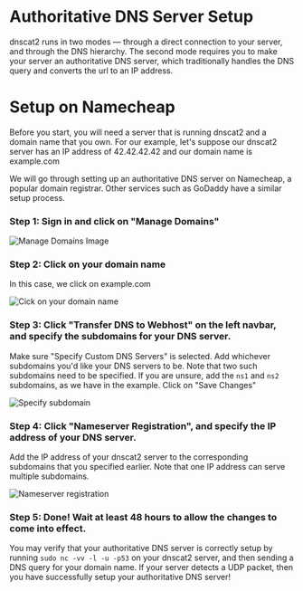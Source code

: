 # Authoritative DNS Server Setup

dnscat2 runs in two modes — through a direct connection to your server, and through the DNS hierarchy.  The second mode requires you to make your server an authoritative DNS server, which traditionally handles the DNS query and converts the url to an IP address.

# Setup on Namecheap

Before you start, you will need a server that is running dnscat2 and a domain name that you own.  For our example, let's suppose our dnscat2 server has an IP address of 42.42.42.42 and our domain name is example.com

We will go through setting up an authoritative DNS server on Namecheap, a popular domain registrar.  Other services such as GoDaddy have a similar setup process.

### Step 1: Sign in and click on "Manage Domains"

![Manage Domains Image](http://i.imgur.com/FVhxTX3l.png)

### Step 2: Click on your domain name

In this case, we click on example.com

![Cick on your domain name](http://i.imgur.com/m5lmfnIh.png)

### Step 3: Click "Transfer DNS to Webhost" on the left navbar, and specify the subdomains for your DNS server.

Make sure "Specify Custom DNS Servers" is selected.  Add whichever subdomains you'd like your DNS servers to be.  Note that two such subdomains need to be specified.  If you are unsure, add the `ns1` and `ns2` subdomains, as we have in the example.  Click on "Save Changes"

![Specify subdomain](http://i.imgur.com/M6RSIG9h.png)

### Step 4: Click "Nameserver Registration", and specify the IP address of your DNS server.

Add the IP address of your dnscat2 server to the corresponding subdomains that you specified earlier.  Note that one IP address can serve multiple subdomains.

![Nameserver registration](http://i.imgur.com/iyXFKNuh.png)

### Step 5: Done!  Wait at least 48 hours to allow the changes to come into effect.

You may verify that your authoritative DNS server is correctly setup by running `sudo nc -vv -l -u -p53` on your dnscat2 server, and then sending a DNS query for your domain name. If your server detects a UDP packet, then you have successfully setup your authoritative DNS server!

